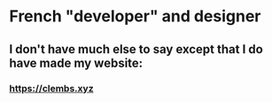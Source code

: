 # French "developer" and designer
## I don't have much else to say except that I do have made my website:
### https://clembs.xyz
